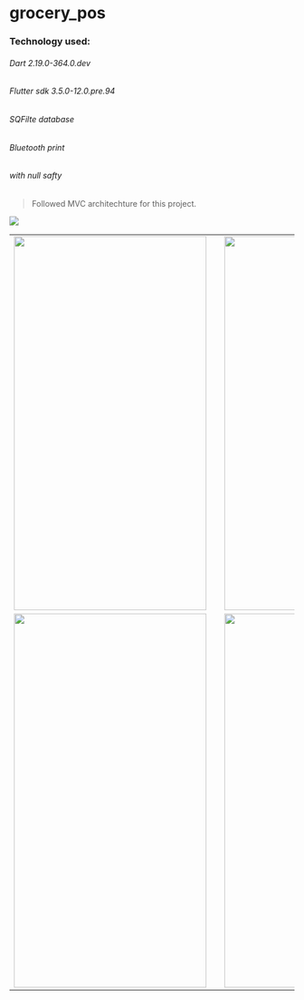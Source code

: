 # grocery_pos

<h3> Technology used: </h3>
         <h6>Dart 2.19.0-364.0.dev </h6> 
         <h6> Flutter sdk 3.5.0-12.0.pre.94</h6>
          <h6>SQFilte database</h6>
           <h6>Bluetooth print</h6>
         <h6> with null safty</h6>
         

 > Followed MVC architechture for this project.

 <img src="https://user-images.githubusercontent.com/90932124/202489289-2f979af4-ad90-4435-b761-eed6667a0c72.png"/>
<table>
<tr>
<td> 
<img src="https://user-images.githubusercontent.com/90932124/202489322-0066eb1f-5442-42fe-ae68-ffbe6898a56b.jpg" width="340" height="660"/>
</td>
<td>        </td>
<td><img src="https://user-images.githubusercontent.com/90932124/202489354-9d8a3f3d-408a-442a-99b8-6c4f4bf80352.jpg"  width="340" height="660"/></td>
</tr>
<tr>
<td><img src="https://user-images.githubusercontent.com/90932124/202489437-2e5db0d9-8daf-4789-b554-de061e18a8ab.jpg"  width="340" height="660"/></td>
<td>        </td>
<td><img src="https://user-images.githubusercontent.com/90932124/202489407-78206fa0-33c6-4983-96d2-97d3278d4f8b.jpg"  width="340" height="660"/></td>
</tr>
</table>

